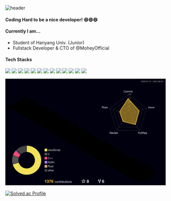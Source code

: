 ![header](https://capsule-render.vercel.app/api?type=slice&color=auto&height=300&section=header&text=Kyum's%20Repository&fontSize=90)
#### Coding Hard to be a nice developer! 😄😄😄

#### Currently I am...
- Student of Hanyang Univ. (Junior)
- Fullstack Developer & CTO of @MoheyOfficial

#### Tech Stacks
<p>
    <img src="https://img.shields.io/badge/Javascript-F7DF1E?style=flat-square&logo=Javascript&logoColor=323330"/>
    <img src="https://img.shields.io/badge/Typescript-3178C6?style=round-square&logo=Typescript&logoColor=white"/>
    <img src="https://img.shields.io/badge/Go-00ADD8?style=round-square&logo=Go&logoColor=white"/>
    <img src="https://img.shields.io/badge/Kotlin-7F52FF?style=round-square&logo=Kotlin&logoColor=white"/>
    <img src="https://img.shields.io/badge/Python-3776AB?style=round-square&logo=Python&logoColor=white"/>
    <img src="https://img.shields.io/badge/React-61DAFB?style=round-square&logo=React&logoColor=#000000"/>
    <img src="https://img.shields.io/badge/Svelte-FF3E00?style=round-square&logo=Svelte&logoColor=white"/>
    <img src="https://img.shields.io/badge/Spring Boot-6DB33F?style=round-square&logo=springboot&logoColor=white"/>
    <img src="https://img.shields.io/badge/Node.js-339933?style=round-square&logo=Node.js&logoColor=white"/>
    <img src="https://img.shields.io/badge/Docker-2496ED?style=round-square&logo=Docker&logoColor=white"/>
    <img src="https://img.shields.io/badge/Nginx-009639?style=round-square&logo=Nginx&logoColor=white"/>
    <img src="https://img.shields.io/badge/Prisma-2D3748?style=round-square&logo=Prisma&logoColor=white"/>
    <img src="https://img.shields.io/badge/GraphQL-E10098?style=round-square&logo=GraphQL&logoColor=white"/>
</p> 

![](./profile-3d-contrib/profile-night-rainbow.svg)

[![Solved.ac Profile](http://mazassumnida.wtf/api/v2/generate_badge?boj=myugyin)](https://solved.ac/myugyin/)

<!--
[![Anurag's github stats](https://github-readme-stats.vercel.app/api?username=KyumKyum&count_private=true&theme=synthwave&show_icons=true)](https://github.com/anuraghazra/github-readme-stats)


**KyumKyum/KyumKyum** is a ✨ _special_ ✨ repository because its `README.md` (this file) appears on your GitHub profile.

Here are some ideas to get you started:

- 🔭 I’m currently working on ...
- 🌱 I’m currently learning ...
- 👯 I’m looking to collaborate on ...
- 🤔 I’m looking for help with ...
- 💬 Ask me about ...
- 📫 How to reach me: ...
- 😄 Pronouns: ...
- ⚡ Fun fact: ...
-->
